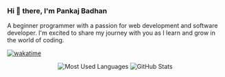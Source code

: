 ### Hi 👋 there, I'm Pankaj Badhan
A beginner programmer with a passion for web development and software developer. I'm excited to share my journey with you as I learn and grow in the world of coding.

[![wakatime](https://wakatime.com/badge/user/2a81f74a-671e-4205-af47-61231d181373.svg)](https://wakatime.com/@2a81f74a-671e-4205-af47-61231d181373)
<div align="center">
<picture>
  <source 
    srcset="https://github-readme-stats.vercel.app/api/top-langs/?username=pankajbadhann&theme=dark&hide_border=true&include_all_commits=true&count_private=true&layout=compact" 
    media="(prefers-color-scheme: dark)" 
  />
  <img src="https://github-readme-stats.vercel.app/api/top-langs/?username=pankajbadhann&theme=light&hide_border=true include_all_commits=true&count_private=true&layout=compact" alt="Most Used Languages"/>
</picture>
<picture>
  <source 
    srcset="https://github-readme-stats.vercel.app/api?username=pankajbadhann&theme=dark&hide_border=true&include_all_commits=true&count_private=true" 
    media="(prefers-color-scheme: dark)" 
  />
  <img 
    src="https://github-readme-stats.vercel.app/api?username=pankajbadhann&theme=light&hide_border=true&include_all_commits=true&count_private=true" 
    alt="GitHub Stats" 
  />
</picture>
</div>